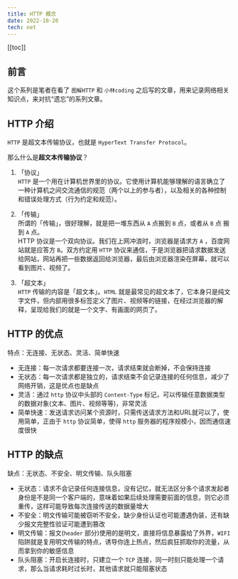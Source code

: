 ```yaml
---
title: HTTP 概念
date: 2022-10-20
tech: net
---
```




[[toc]]

## 前言

这个系列是笔者在看了 `图解HTTP` 和 `小林coding` 之后写的文章，用来记录网络相关知识点，来对抗“遗忘”的系列文章。
## HTTP 介绍
`HTTP` 是超文本传输协议，也就是 `HyperText Transfer Protocol`。  

那么什么是**超文本传输协议**？  

1. 「协议」  
`HTTP` 是一个用在计算机世界里的协议。它使用计算机能够理解的语言确立了一种计算机之间交流通信的规范（两个以上的参与者），以及相关的各种控制和错误处理方式（行为约定和规范）。 

2. 「传输」  
所谓的「传输」，很好理解，就是把一堆东西从 `A` 点搬到 `B` 点，或者从 `B` 点 搬到 `A` 点。  
HTTP 协议是一个双向协议。我们在上网冲浪时，浏览器是请求方 `A` ，百度网站就是应答方 `B`。双方约定用 `HTTP` 协议来通信，于是浏览器把请求数据发送给网站，网站再把一些数据返回给浏览器，最后由浏览器渲染在屏幕，就可以看到图片、视频了。  

3. 「超文本」  
`HTTP` 传输的内容是「超文本」。`HTML` 就是最常见的超文本了，它本身只是纯文字文件，但内部用很多标签定义了图片、视频等的链接，在经过浏览器的解释，呈现给我们的就是一个文字、有画面的网页了。

## HTTP 的优点
特点：无连接、无状态、灵活、简单快速

- 无连接：每一次请求都要连接一次，请求结束就会断掉，不会保持连接  
- 无状态：每一次请求都是独立的，请求结束不会记录连接的任何信息，减少了网络开销，这是优点也是缺点  
- 灵活：通过 `http` 协议中头部的 `Content-Type` 标记，可以传输任意数据类型的数据对象(文本、图片、视频等等)，非常灵活  
- 简单快速：发送请求访问某个资源时，只需传送请求方法和URL就可以了，使用简单，正由于 `http` 协议简单，使得 `http` 服务器的程序规模小，因而通信速度很快  

## HTTP 的缺点
缺点：无状态、不安全、明文传输、队头阻塞  

- 无状态：请求不会记录任何连接信息，没有记忆，就无法区分多个请求发起者身份是不是同一个客户端的，意味着如果后续处理需要前面的信息，则它必须重传，这样可能导致每次连接传送的数据量增大  
- 不安全：明文传输可能被窃听不安全，缺少身份认证也可能遭遇伪装，还有缺少报文完整性验证可能遭到篡改  
- 明文传输：报文(`header` 部分)使用的是明文，直接将信息暴露给了外界，`WIFI` 陷阱就是复用明文传输的特点，诱导你连上热点，然后疯狂抓取你的流量，从而拿到你的敏感信息  
- 队头阻塞：开启长连接时，只建立一个 `TCP` 连接，同一时刻只能处理一个请求，那么当请求耗时过长时，其他请求就只能阻塞状态
